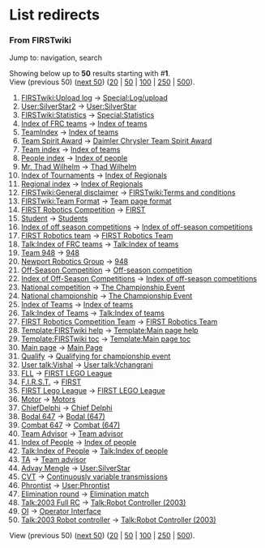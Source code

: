 # List redirects

### From FIRSTwiki

Jump to: navigation, search

Showing below up to **50** results starting with #**1**.  
View (previous 50) ([next
50](/index.php?title=Special:Listredirects&limit=50&offset=50))
([20](/index.php?title=Special:Listredirects&limit=20&offset=0) |
[50](/index.php?title=Special:Listredirects&limit=50&offset=0) |
[100](/index.php?title=Special:Listredirects&limit=100&offset=0) |
[250](/index.php?title=Special:Listredirects&limit=250&offset=0) |
[500](/index.php?title=Special:Listredirects&limit=500&offset=0)).

  1. [FIRSTwiki:Upload log](/index.php?title=FIRSTwiki:Upload_log&redirect=no "FIRSTwiki:Upload log" ) -&gt; [Special:Log/upload](/index.php/Special:Log/upload "Special:Log/upload" )
  2. [User:SilverStar2](/index.php?title=User:SilverStar2&redirect=no "User:SilverStar2" ) -&gt; [User:SilverStar](/index.php/User:SilverStar "User:SilverStar" )
  3. [FIRSTwiki:Statistics](/index.php?title=FIRSTwiki:Statistics&redirect=no "FIRSTwiki:Statistics" ) -&gt; [Special:Statistics](/index.php/Special:Statistics "Special:Statistics" )
  4. [Index of FRC teams](/index.php?title=Index_of_FRC_teams&redirect=no "Index of FRC teams" ) -&gt; [Index of teams](/index.php/Index_of_teams "Index of teams" )
  5. [TeamIndex](/index.php?title=TeamIndex&redirect=no "TeamIndex" ) -&gt; [Index of teams](/index.php/Index_of_teams "Index of teams" )
  6. [Team Spirit Award](/index.php?title=Team_Spirit_Award&redirect=no "Team Spirit Award" ) -&gt; [Daimler Chrysler Team Spirit Award](/index.php/Daimler_Chrysler_Team_Spirit_Award "Daimler Chrysler Team Spirit Award" )
  7. [Team index](/index.php?title=Team_index&redirect=no "Team index" ) -&gt; [Index of teams](/index.php/Index_of_teams "Index of teams" )
  8. [People index](/index.php?title=People_index&redirect=no "People index" ) -&gt; [Index of people](/index.php/Index_of_people "Index of people" )
  9. [Mr. Thad Wilhelm](/index.php?title=Mr._Thad_Wilhelm&redirect=no "Mr. Thad Wilhelm" ) -&gt; [Thad Wilhelm](/index.php/Thad_Wilhelm "Thad Wilhelm" )
  10. [Index of Tournaments](/index.php?title=Index_of_Tournaments&redirect=no "Index of Tournaments" ) -&gt; [Index of Regionals](/index.php/Index_of_Regionals "Index of Regionals" )
  11. [Regional index](/index.php?title=Regional_index&redirect=no "Regional index" ) -&gt; [Index of Regionals](/index.php/Index_of_Regionals "Index of Regionals" )
  12. [FIRSTwiki:General disclaimer](/index.php?title=FIRSTwiki:General_disclaimer&redirect=no "FIRSTwiki:General disclaimer" ) -&gt; [FIRSTwiki:Terms and conditions](/index.php/FIRSTwiki:Terms_and_conditions "FIRSTwiki:Terms and conditions" )
  13. [FIRSTwiki:Team Format](/index.php?title=FIRSTwiki:Team_Format&redirect=no "FIRSTwiki:Team Format" ) -&gt; [Team page format](/index.php?title=Team_page_format&action=edit "Team page format" )
  14. [FIRST Robotics Competition](/index.php?title=FIRST_Robotics_Competition&redirect=no "FIRST Robotics Competition" ) -&gt; [FIRST](/index.php/FIRST "FIRST" )
  15. [Student](/index.php?title=Student&redirect=no "Student" ) -&gt; [Students](/index.php/Students "Students" )
  16. [Index of off season competitions](/index.php?title=Index_of_off_season_competitions&redirect=no "Index of off season competitions" ) -&gt; [Index of off-season competitions](/index.php/Index_of_off-season_competitions "Index of off-season competitions" )
  17. [FIRST Robotics team](/index.php?title=FIRST_Robotics_team&redirect=no "FIRST Robotics team" ) -&gt; [FIRST Robotics Team](/index.php/FIRST_Robotics_Team "FIRST Robotics Team" )
  18. [Talk:Index of FRC teams](/index.php?title=Talk:Index_of_FRC_teams&redirect=no "Talk:Index of FRC teams" ) -&gt; [Talk:Index of teams](/index.php/Talk:Index_of_teams "Talk:Index of teams" )
  19. [Team 948](/index.php?title=Team_948&redirect=no "Team 948" ) -&gt; [948](/index.php/948 "948" )
  20. [Newport Robotics Group](/index.php?title=Newport_Robotics_Group&redirect=no "Newport Robotics Group" ) -&gt; [948](/index.php/948 "948" )
  21. [Off-Season Competition](/index.php?title=Off-Season_Competition&redirect=no "Off-Season Competition" ) -&gt; [Off-season competition](/index.php/Off-season_competition "Off-season competition" )
  22. [Index of Off-Season Competitions](/index.php?title=Index_of_Off-Season_Competitions&redirect=no "Index of Off-Season Competitions" ) -&gt; [Index of off-season competitions](/index.php/Index_of_off-season_competitions "Index of off-season competitions" )
  23. [National competition](/index.php?title=National_competition&redirect=no "National competition" ) -&gt; [The Championship Event](/index.php/The_Championship_Event "The Championship Event" )
  24. [National championship](/index.php?title=National_championship&redirect=no "National championship" ) -&gt; [The Championship Event](/index.php/The_Championship_Event "The Championship Event" )
  25. [Index of Teams](/index.php?title=Index_of_Teams&redirect=no "Index of Teams" ) -&gt; [Index of teams](/index.php/Index_of_teams "Index of teams" )
  26. [Talk:Index of Teams](/index.php?title=Talk:Index_of_Teams&redirect=no "Talk:Index of Teams" ) -&gt; [Talk:Index of teams](/index.php/Talk:Index_of_teams "Talk:Index of teams" )
  27. [FIRST Robotics Competition Team](/index.php?title=FIRST_Robotics_Competition_Team&redirect=no "FIRST Robotics Competition Team" ) -&gt; [FIRST Robotics Team](/index.php/FIRST_Robotics_Team "FIRST Robotics Team" )
  28. [Template:FIRSTwiki help](/index.php?title=Template:FIRSTwiki_help&redirect=no "Template:FIRSTwiki help" ) -&gt; [Template:Main page help](/index.php/Template:Main_page_help "Template:Main page help" )
  29. [Template:FIRSTwiki toc](/index.php?title=Template:FIRSTwiki_toc&redirect=no "Template:FIRSTwiki toc" ) -&gt; [Template:Main page toc](/index.php/Template:Main_page_toc "Template:Main page toc" )
  30. [Main page](/index.php?title=Main_page&redirect=no "Main page" ) -&gt; [Main Page](/index.php/Main_Page "Main Page" )
  31. [Qualify](/index.php?title=Qualify&redirect=no "Qualify" ) -&gt; [Qualifying for championship event](/index.php/Qualifying_for_championship_event "Qualifying for championship event" )
  32. [User talk:Vishal](/index.php?title=User_talk:Vishal&redirect=no "User talk:Vishal" ) -&gt; [User talk:Vchangrani](/index.php/User_talk:Vchangrani "User talk:Vchangrani" )
  33. [FLL](/index.php?title=FLL&redirect=no "FLL" ) -&gt; [FIRST LEGO League](/index.php/FIRST_LEGO_League "FIRST LEGO League" )
  34. [F.I.R.S.T.](/index.php?title=F.I.R.S.T.&redirect=no "F.I.R.S.T." ) -&gt; [FIRST](/index.php/FIRST "FIRST" )
  35. [FIRST Lego League](/index.php?title=FIRST_Lego_League&redirect=no "FIRST Lego League" ) -&gt; [FIRST LEGO League](/index.php/FIRST_LEGO_League "FIRST LEGO League" )
  36. [Motor](/index.php?title=Motor&redirect=no "Motor" ) -&gt; [Motors](/index.php/Motors "Motors" )
  37. [ChiefDelphi](/index.php?title=ChiefDelphi&redirect=no "ChiefDelphi" ) -&gt; [Chief Delphi](/index.php/Chief_Delphi "Chief Delphi" )
  38. [Bodal 647](/index.php?title=Bodal_647&redirect=no "Bodal 647" ) -&gt; [Bodal (647)](/index.php/Bodal_%28647%29 "Bodal \(647\)" )
  39. [Combat 647](/index.php?title=Combat_647&redirect=no "Combat 647" ) -&gt; [Combat (647)](/index.php/Combat_%28647%29 "Combat \(647\)" )
  40. [Team Advisor](/index.php?title=Team_Advisor&redirect=no "Team Advisor" ) -&gt; [Team advisor](/index.php/Team_advisor "Team advisor" )
  41. [Index of People](/index.php?title=Index_of_People&redirect=no "Index of People" ) -&gt; [Index of people](/index.php/Index_of_people "Index of people" )
  42. [Talk:Index of People](/index.php?title=Talk:Index_of_People&redirect=no "Talk:Index of People" ) -&gt; [Talk:Index of people](/index.php/Talk:Index_of_people "Talk:Index of people" )
  43. [TA](/index.php?title=TA&redirect=no "TA" ) -&gt; [Team advisor](/index.php/Team_advisor "Team advisor" )
  44. [Advay Mengle](/index.php?title=Advay_Mengle&redirect=no "Advay Mengle" ) -&gt; [User:SilverStar](/index.php/User:SilverStar "User:SilverStar" )
  45. [CVT](/index.php?title=CVT&redirect=no "CVT" ) -&gt; [Continuously variable transmissions](/index.php/Continuously_variable_transmissions "Continuously variable transmissions" )
  46. [Phrontist](/index.php?title=Phrontist&redirect=no "Phrontist" ) -&gt; [User:Phrontist](/index.php/User:Phrontist "User:Phrontist" )
  47. [Elimination round](/index.php?title=Elimination_round&redirect=no "Elimination round" ) -&gt; [Elimination match](/index.php/Elimination_match "Elimination match" )
  48. [Talk:2003 Full RC](/index.php?title=Talk:2003_Full_RC&redirect=no "Talk:2003 Full RC" ) -&gt; [Talk:Robot Controller (2003)](/index.php/Talk:Robot_Controller_%282003%29 "Talk:Robot Controller \(2003\)" )
  49. [OI](/index.php?title=OI&redirect=no "OI" ) -&gt; [Operator Interface](/index.php/Operator_Interface "Operator Interface" )
  50. [Talk:2003 Robot controller](/index.php?title=Talk:2003_Robot_controller&redirect=no "Talk:2003 Robot controller" ) -&gt; [Talk:Robot Controller (2003)](/index.php/Talk:Robot_Controller_%282003%29 "Talk:Robot Controller \(2003\)" )

View (previous 50) ([next
50](/index.php?title=Special:Listredirects&limit=50&offset=50))
([20](/index.php?title=Special:Listredirects&limit=20&offset=0) |
[50](/index.php?title=Special:Listredirects&limit=50&offset=0) |
[100](/index.php?title=Special:Listredirects&limit=100&offset=0) |
[250](/index.php?title=Special:Listredirects&limit=250&offset=0) |
[500](/index.php?title=Special:Listredirects&limit=500&offset=0)).

